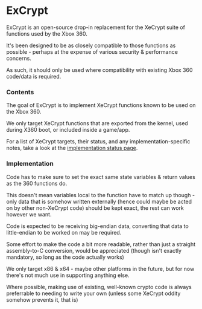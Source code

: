 # ExCrypt

ExCrypt is an open-source drop-in replacement for the XeCrypt suite of functions used by the Xbox 360.

It's been designed to be as closely compatible to those functions as possible - perhaps at the expense of various security & performance concerns.

As such, it should only be used where compatibility with existing Xbox 360 code/data is required. 

### Contents

The goal of ExCrypt is to implement XeCrypt functions known to be used on the Xbox 360.

We only target XeCrypt functions that are exported from the kernel, used during X360 boot, or included inside a game/app.

For a list of XeCrypt targets, their status, and any implementation-specific notes, take a look at the [implementation status page](https://github.com/emoose/ExCrypt/issues/5).

### Implementation

Code has to make sure to set the exact same state variables & return values as the 360 functions do.

This doesn't mean variables local to the function have to match up though - only data that is somehow written externally (hence could maybe be acted on by other non-XeCrypt code) should be kept exact, the rest can work however we want.

Code is expected to be receiving big-endian data, converting that data to little-endian to be worked on may be required.

Some effort to make the code a bit more readable, rather than just a straight assembly-to-C conversion, would be appreciated (though isn't exactly mandatory, so long as the code actually works)

We only target x86 & x64 - maybe other platforms in the future, but for now there's not much use in supporting anything else.

Where possible, making use of existing, well-known crypto code is always preferrable to needing to write your own (unless some XeCrypt oddity somehow prevents it, that is)

